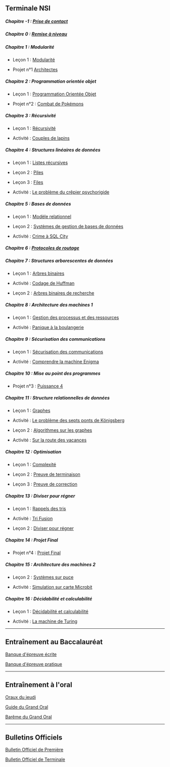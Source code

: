 
## Terminale NSI

##### Chapitre -1 : [Prise de contact](./Prise_de_contact/Prise_de_contact.md)

##### Chapitre 0 : [Remise à niveau](./Remise_à_niveau/Remise_a_niveau.md)

##### Chapitre 1 : Modularité

- Leçon 1 : [Modularité](./Modularité/Modularite.md)

- Projet n°1 [Architectes](./Modularité/Projet_architectes.md)

##### Chapitre 2 : Programmation orientée objet

- Leçon 1 : [Programmation Orientée Objet](./Programmation_orientée_objet/Programmation_orientee_objet.md)

- Projet n°2 : [Combat de Pokémons](./Programmation_orientée_objet/Projet_combat_de_pokémons.md)

##### Chapitre 3 : Récursivité

- Leçon 1 : [Récursivité](./Récursivité/Recursivite.md)

- Activité : [Couples de lapins](./Récursivité/Activité_couples_de_lapins.md)

##### Chapitre 4 : Structures linéaires de données

- Leçon 1 : [Listes récursives](./Structures_linéaires_de_données/Listes_recursives.md)

- Leçon 2 : [Piles](./Structures_linéaires_de_données/Piles.md)

- Leçon 3 : [Files](./Structures_linéaires_de_données/Files.md)

- Activité : [Le problème du crêpier psychorigide](./Structures_linéaires_de_données/Activité_probleme_du_crepier_psychorigide.md)

##### Chapitre 5 : Bases de données

- Leçon 1 : [Modèle relationnel](./Base_de_données/Modèle_relationnel.md)

- Leçon 2 : [Systèmes de gestion de bases de données](./Base_de_données/Systèmes_de_gestion_de_bases_de_données_relationnelles.md)

- Activité : [Crime à SQL City](./Base_de_données/Activité_crime_à_SQL_City.md)

##### Chapitre 6 : [Protocoles de routage](./Pincipe_des_réseaux/Protocoles_de_routage.md)

##### Chapitre 7 : Structures arborescentes de données

- Leçon 1 : [Arbres binaires](./Structures_arborescentes_de_données/Arbres_binaires.md)

- Activité : [Codage de Huffman](./Structures_arborescentes_de_données/Activité_codage_de_huffman.md)

- Leçon 2 : [Arbres binaires de recherche](./Structures_arborescentes_de_données/Arbres_binaires_de_recherche.md)

##### Chapitre 8 : Architecture des machines 1

- Leçon 1 : [Gestion des processus et des ressources](./Architecture_des_machines/Gestion_des_processus_et_des_ressources.md)

- Activité : [Panique à la boulangerie](./Architecture_des_machines/Activité_panique_à_la_boulangerie.md)

##### Chapitre 9 : Sécurisation des communications

- Leçon 1 : [Sécurisation des communications](./Sécurisation_des_communications/Sécurisation_des_communications.md)

- Activité : [Comprendre la machine Enigma](./Sécurisation_des_communications/Activité_comprendre_la_machine_enigma.md)

##### Chapitre 10 : Mise au point des programmes

- Projet n°3 : [Puissance 4](./Mise_au_point_des_programmes/Projet_puissance_4.md)

##### Chapitre 11 : Structure relationnelles de données

- Leçon 1 : [Graphes](./Structures_relationnelles_de_données/Graphes.md)

- Activité : [Le problème des septs ponts de Königsberg](./Structures_relationnelles_de_données/Activité_problème_des_sept_ponts_de_Königsberg.md)

- Leçon 2 : [Algorithmes sur les graphes](./Structures_relationnelles_de_données/Algorithmes_sur_les_graphes.md)

- Activité : [Sur la route des vacances](./Structures_relationnelles_de_données/Activité_sur_la_route_des_vacances.md)

##### Chapitre 12 : Optimisation

- Leçon 1 : [Complexité](./Optimisation/Complexité.md)

- Leçon 2 : [Preuve de terminaison](./Optimisation/Preuve_de_terminaison.md)

- Leçon 3 : [Preuve de correction](./Optimisation/Preuve_de_correction.md)

##### Chapitre 13 : Diviser pour régner

- Leçon 1 : [Rappels des tris](./Diviser_pour_régner/Rappels_des_tris.md)

- Activité : [Tri Fusion](./Diviser_pour_régner/Activité_tri_fusion.md)

- Leçon 2 : [Diviser pour régner](./Diviser_pour_régner/Diviser_pour_régner.md)

##### Chapitre 14 : Projet Final

- Projet n°4 : [Projet Final](./Projet_final/Projet_final.md)

##### Chapitre 15 : Architecture des machines 2

- Leçon 2 : [Systèmes sur puce](./Architecture_des_machines/Systèmes_sur_puce.md)

- Activité : [Simulation sur carte Microbit](./Architecture_des_machines/Activité_simulation_sur_carte_microbit.md)

##### Chapitre 16 : Décidabilité et calculabilité

- Leçon 1 : [Décidabilité et calculabilité](./Décidabilité_et_calculabilité/Décidabilité_et_calculabilité.md)

- Activité : [La machine de Turing](./Décidabilité_et_calculabilité/Activité_la_machine_de_turing.md)

______________________

## Entraînement au Baccalauréat

[Banque d'épreuve écrite](https://pixees.fr/informatiquelycee/term/#ep_prat)

[Banque d'épreuve pratique](https://pixees.fr/informatiquelycee/term/#ep_prat)

______________________

## Entraînement à l'oral

[Oraux du jeudi](./Oraux/Oraux_du_jeudi.md)

[Guide du Grand Oral](./Oraux/guide_grand_oral.pdf)

[Barême du Grand Oral](./Oraux/Barême_grand_oral.pdf)

______________________

## Bulletins Officiels

[Bulletin Officiel de Première](./../bo_premiere.pdf)

[Bulletin Officiel de Terminale](./../bo_terminale.pdf)
